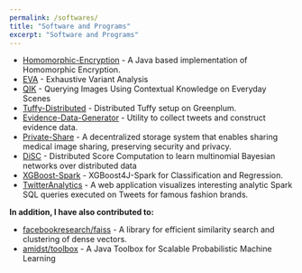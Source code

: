 ```yaml
---
permalink: /softwares/
title: "Software and Programs"
excerpt: "Software and Programs"
---
```

* [Homomorphic-Encryption](https://github.com/Arun-George-Zachariah/Homomorphic-Encryption) - A Java based implementation of Homomorphic Encryption. 
* [EVA](https://github.com/MU-Data-Science/EVA) - Exhaustive Variant Analysis
* [QIK](https://github.com/MU-Data-Science/QIK) - Querying Images Using Contextual Knowledge on Everyday Scenes
* [Tuffy-Distributed](https://github.com/Arun-George-Zachariah/Tuffy-Distributed) - Distributed Tuffy setup on Greenplum. 
* [Evidence-Data-Generator](https://github.com/Arun-George-Zachariah/Evidence-Data-Generator) - Utility to collect tweets and construct evidence data.
* [Private-Share](https://github.com/Arun-George-Zachariah/Decentralised-Storage) - A decentralized storage system that enables sharing medical image sharing, preserving security and privacy.
* [DiSC](https://github.com/Arun-George-Zachariah/DiSC_Demo) - Distributed Score Computation to learn multinomial Bayesian networks over distributed data
* [XGBoost-Spark](https://github.com/Arun-George-Zachariah/XGBoost-Spark) - XGBoost4J-Spark for Classification and Regression.
* [TwitterAnalytics](https://github.com/Arun-George-Zachariah/TwitterAnalytics) - A web application visualizes interesting analytic Spark SQL queries executed on Tweets for famous fashion brands.

**In addition, I have also contributed to:**
* [facebookresearch/faiss](https://github.com/facebookresearch/faiss) - A library for efficient similarity search and clustering of dense vectors.
* [amidst/toolbox](https://github.com/amidst/toolbox) - A Java Toolbox for Scalable Probabilistic Machine Learning